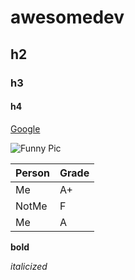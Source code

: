 # awesomedev
## h2
### h3
#### h4

[Google](https://google.com)

![Funny Pic](./funny.jpg)

| Person | Grade |
| ------ | ----- |
| Me     | A+    |
| NotMe  | F     |
| Me  | A     |

**bold** 

_italicized_
